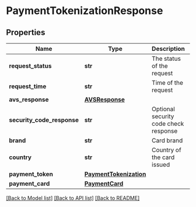 # PaymentTokenizationResponse

## Properties
Name | Type | Description | Notes
------------ | ------------- | ------------- | -------------
**request_status** | **str** | The status of the request | [optional] 
**request_time** | **str** | Time of the request | [optional] 
**avs_response** | [**AVSResponse**](AVSResponse.md) |  | [optional] 
**security_code_response** | **str** | Optional security code check response | [optional] 
**brand** | **str** | Card brand | [optional] 
**country** | **str** | Country of the card issued | [optional] 
**payment_token** | [**PaymentTokenization**](PaymentTokenization.md) |  | [optional] 
**payment_card** | [**PaymentCard**](PaymentCard.md) |  | [optional] 

[[Back to Model list]](../README.md#documentation-for-models) [[Back to API list]](../README.md#documentation-for-api-endpoints) [[Back to README]](../README.md)



